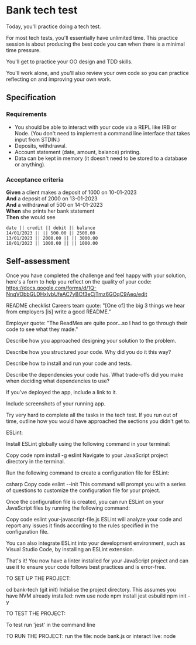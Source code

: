 # Bank tech test

Today, you'll practice doing a tech test.

For most tech tests, you'll essentially have unlimited time. This practice session is about producing the best code you can when there is a minimal time pressure.

You'll get to practice your OO design and TDD skills.

You'll work alone, and you'll also review your own code so you can practice reflecting on and improving your own work.

## Specification

### Requirements

- You should be able to interact with your code via a REPL like IRB or Node. (You don't need to implement a command line interface that takes input from STDIN.)
- Deposits, withdrawal.
- Account statement (date, amount, balance) printing.
- Data can be kept in memory (it doesn't need to be stored to a database or anything).

### Acceptance criteria

**Given** a client makes a deposit of 1000 on 10-01-2023  
**And** a deposit of 2000 on 13-01-2023  
**And** a withdrawal of 500 on 14-01-2023  
**When** she prints her bank statement  
**Then** she would see

```
date || credit || debit || balance
14/01/2023 || || 500.00 || 2500.00
13/01/2023 || 2000.00 || || 3000.00
10/01/2023 || 1000.00 || || 1000.00
```

## Self-assessment

Once you have completed the challenge and feel happy with your solution, here's a form to help you reflect on the quality of your code: https://docs.google.com/forms/d/1Q-NnqVObbGLDHxlvbUfeAC7yBCf3eCjTmz6GOqC9Aeo/edit

<!-- -------------------- -->

README checklist
Careers team quote: "[One of] the big 3 things we hear from employers [is] write a good README."

Employer quote: "The ReadMes are quite poor...so I had to go through their code to see what they made."

Describe how you approached designing your solution to the problem.

Describe how you structured your code. Why did you do it this way?

Describe how to install and run your code and tests.

Describe the dependencies your code has. What trade-offs did you make when deciding what dependencies to use?

If you've deployed the app, include a link to it.

Include screenshots of your running app.

Try very hard to complete all the tasks in the tech test. If you run out of time, outline how you would have approached the sections you didn't get to.

<!-- -------------------- -->

ESLint:

Install ESLint globally using the following command in your terminal:

Copy code
npm install -g eslint
Navigate to your JavaScript project directory in the terminal.

Run the following command to create a configuration file for ESLint:

csharp
Copy code
eslint --init
This command will prompt you with a series of questions to customize the configuration file for your project.

Once the configuration file is created, you can run ESLint on your JavaScript files by running the following command:

Copy code
eslint your-javascript-file.js
ESLint will analyze your code and report any issues it finds according to the rules specified in the configuration file.

You can also integrate ESLint into your development environment, such as Visual Studio Code, by installing an ESLint extension.

That's it! You now have a linter installed for your JavaScript project and can use it to ensure your code follows best practices and is error-free.

<!-- -------------------- -->

TO SET UP THE PROJECT:

cd bank-tech (git init)
Initialise the project directory. This assumes you have NVM already installed:
nvm use node
npm install jest esbuild
npm init -y

TO TEST THE PROJECT:

To test run 'jest' in the command line

TO RUN THE PROJECT:
run the file: node bank.js
or
interact live: node

<!-- -------------------- -->

